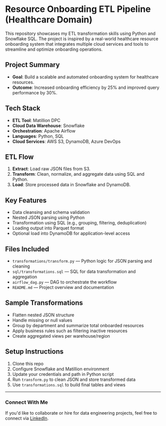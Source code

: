 # Resource Onboarding ETL Pipeline (Healthcare Domain)

This repository showcases my ETL transformation skills using Python and Snowflake SQL. The project is inspired by a real-world healthcare resource onboarding system that integrates multiple cloud services and tools to streamline and optimize onboarding operations.

## Project Summary

- **Goal**: Build a scalable and automated onboarding system for healthcare resources.
- **Outcome**: Increased onboarding efficiency by 25% and improved query performance by 30%.

## Tech Stack

- **ETL Tool**: Matillion DPC
- **Cloud Data Warehouse**: Snowflake
- **Orchestration**: Apache Airflow
- **Languages**: Python, SQL
- **Cloud Services**: AWS S3, DynamoDB, Azure DevOps

## ETL Flow

1. **Extract**: Load raw JSON files from S3.
2. **Transform**: Clean, normalize, and aggregate data using SQL and Python.
3. **Load**: Store processed data in Snowflake and DynamoDB.

## Key Features

- Data cleansing and schema validation
- Nested JSON parsing using Python
- Transformation using SQL (e.g., grouping, filtering, deduplication)
- Loading output into Parquet format
- Optional load into DynamoDB for application-level access

## Files Included

- `transformations/transform.py` — Python logic for JSON parsing and cleaning
- `sql/transformations.sql` — SQL for data transformation and aggregation
- `airflow_dag.py` — DAG to orchestrate the workflow
- `README.md` — Project overview and documentation

## Sample Transformations

- Flatten nested JSON structure
- Handle missing or null values
- Group by department and summarize total onboarded resources
- Apply business rules such as filtering inactive resources
- Create aggregated views per warehouse/region

## Setup Instructions

1. Clone this repo
2. Configure Snowflake and Matillion environment
3. Update your credentials and path in Python script
4. Run `transform.py` to clean JSON and store transformed data
5. Use `transformations.sql` to build final tables and views

---

### Connect With Me

If you'd like to collaborate or hire for data engineering projects, feel free to connect via [LinkedIn](https://linkedin.com/in/nikithapulluri).
